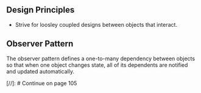 ## Design Principles
* Strive for loosley coupled designs between objects that interact.


## Observer Pattern
The observer pattern defines a one-to-many dependency between objects so that
when one object changes state, all of its dependents are notified and updated
automatically.

[//]: # Continue on page 105
